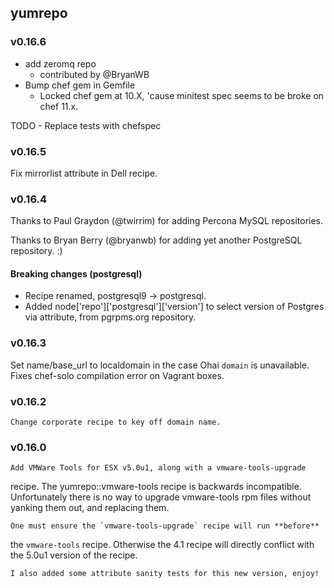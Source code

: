 ## yumrepo

### v0.16.6

* add zeromq repo
  - contributed by @BryanWB
* Bump chef gem in Gemfile
  - Locked chef gem at 10.X, 'cause minitest spec seems to be broke
    on chef 11.x.
  
TODO - Replace tests with chefspec

### v0.16.5

Fix mirrorlist attribute in Dell recipe.

### v0.16.4

Thanks to Paul Graydon (@twirrim) for adding Percona MySQL repositories.

Thanks to Bryan Berry (@bryanwb) for adding yet another PostgreSQL
repository. :)

#### Breaking changes (postgresql)

* Recipe renamed, postgresql9 -> postgresql.
* Added node['repo']['postgresql']['version'] to select version of
  Postgres via attribute, from pgrpms.org repository.

### v0.16.3

Set name/base_url to localdomain in the case Ohai `domain` is
unavailable.  Fixes chef-solo compilation error on Vagrant boxes.

### v0.16.2

    Change corporate recipe to key off domain name.

### v0.16.0

    Add VMWare Tools for ESX v5.0u1, along with a vmware-tools-upgrade
recipe.  The yumrepo::vmware-tools recipe is backwards incompatible.
Unfortunately there is no way to upgrade vmware-tools rpm files without
yanking them out, and replacing them.

    One must ensure the `vmware-tools-upgrade` recipe will run **before**
the `vmware-tools` recipe.  Otherwise the 4.1 recipe will directly
conflict with the 5.0u1 version of the recipe.

    I also added some attribute sanity tests for this new version, enjoy!

